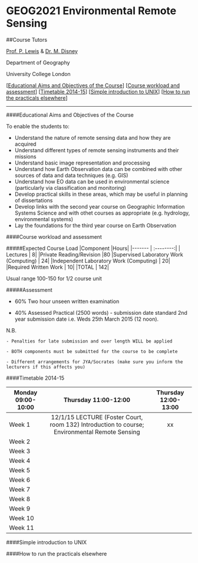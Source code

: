 # GEOG2021 Environmental Remote Sensing

##Course Tutors

[Prof. P. Lewis](http://www2.geog.ucl.ac.uk/~plewis) & [Dr. M. Disney](http://www.geog.ucl.ac.uk/about-the-department/people/academic-staff/mat-disney)

Department of Geography
    
University College London
    

[[Educational Aims and Objectives of the Course](#Education)]  [[Course workload and assessment](#workload)] [[Timetable 2014-15](#Timetable)] [[Simple introduction to UNIX](#UNIX)] [[How to run the practicals elsewhere](#elsewhere)]

-----------------------------------


####<a name="Education">Educational Aims and Objectives of the Course</a>

 To enable the students to: 
 
+ Understand the nature of remote sensing data and how they are acquired
+ Understand different types of remote sensing instruments and their missions
+ Understand basic image representation and processing
+ Understand how Earth Observation data can be combined with other sources of data and data techniques (e.g. GIS)
+ Understand how EO data can be used in environmental science (particularly via classification and monitoring)
+ Develop practical skills in these areas, which may be useful in planning of dissertations
+ Develop links with the second year course on Geographic Information Systems Science and with othet courses as appropriate (e.g. hydrology, environmental systems)
+ Lay the foundations for the third year course on Earth Observation

####<a name="workload">Course workload and assessment</a>

#####Expected Course Load
|Component 	|Hours|
|-------  | :--------:|
| Lectures | 	8|
|Private Reading/Revision 	|80
|Supervised Laboratory Work (Computing) |	24|
|Independent Laboratory Work (Computing) |	20|
|Required Written Work |	10|
|TOTAL |	142|

Usual range 100-150 for 1/2 course unit 

#####Assessment

+ 60% Two hour unseen written examination

+ 40% Assessed Practical (2500 words) - submission date standard 2nd year submission date i.e. Weds 25th March 2015 (12 noon).

N.B.

    - Penalties for late submission and over length WILL be applied
    
    - BOTH components must be submitted for the course to be complete
    
    - Different arrangements for JYA/Socrates (make sure you inform the lecturers if this affects you)


####<a name="Timetable">Timetable 2014-15</a>


| Monday 09:00-10:00 | Thursday 11:00-12:00 | Thursday 12:00-13:00 |
| -------------------| :-----------------: | :------------------: |
| Week 1 | 12/1/15 LECTURE (Foster Court, room 132) Introduction to course; Environmental Remote Sensing | xx|
| Week 2 | 
| Week 3 | 
| Week 4 | 
| Week 5 | 
| Week 6 | 
| Week 7 | 
| Week 8 | 
| Week 9 | 
| Week 10 | 
| Week 11 | 

####<a name="UNIX">Simple introduction to UNIX</a>

####<a name="elsewhere">How to run the practicals elsewhere</a>
